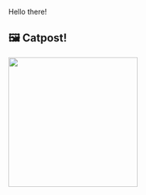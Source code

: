 Hello there!



## 🖼️ Catpost!

<sub>
    <img src="https://cdn2.thecatapi.com/images/MTY1MTYwMQ.jpg" height="256">
</sub>

